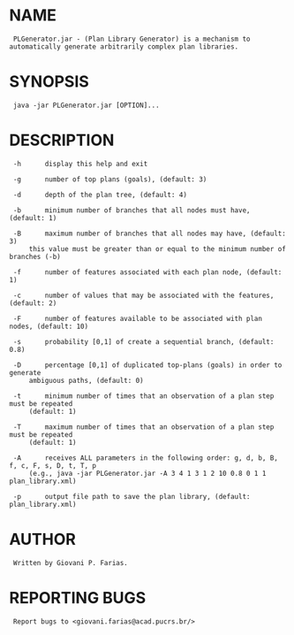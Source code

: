 # NAME
	 PLGenerator.jar - (Plan Library Generator) is a mechanism to automatically generate arbitrarily complex plan libraries. 

# SYNOPSIS
	 java -jar PLGenerator.jar [OPTION]... 

# DESCRIPTION
	 -h 	 display this help and exit 

	 -g 	 number of top plans (goals), (default: 3) 

	 -d 	 depth of the plan tree, (default: 4) 

	 -b 	 minimum number of branches that all nodes must have, (default: 1) 

	 -B 	 maximum number of branches that all nodes may have, (default: 3) 
		 this value must be greater than or equal to the minimum number of branches (-b) 

	 -f 	 number of features associated with each plan node, (default: 1) 

	 -c 	 number of values that may be associated with the features, (default: 2) 

	 -F 	 number of features available to be associated with plan nodes, (default: 10) 

	 -s 	 probability [0,1] of create a sequential branch, (default: 0.8) 

	 -D 	 percentage [0,1] of duplicated top-plans (goals) in order to generate 
		 ambiguous paths, (default: 0) 

	 -t 	 minimum number of times that an observation of a plan step must be repeated 
		 (default: 1) 

	 -T 	 maximum number of times that an observation of a plan step must be repeated 
		 (default: 1) 

	 -A 	 receives ALL parameters in the following order: g, d, b, B, f, c, F, s, D, t, T, p 
		 (e.g., java -jar PLGenerator.jar -A 3 4 1 3 1 2 10 0.8 0 1 1 plan_library.xml) 

	 -p 	 output file path to save the plan library, (default: plan_library.xml) 

# AUTHOR
	 Written by Giovani P. Farias.

# REPORTING BUGS
	 Report bugs to <giovani.farias@acad.pucrs.br/>

